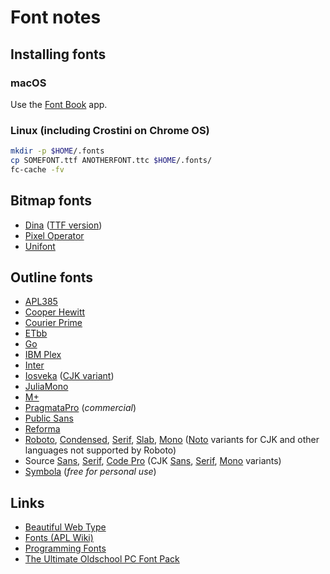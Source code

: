 # Font notes

## Installing fonts

### macOS

Use the [Font Book](https://support.apple.com/guide/font-book/welcome/mac) app.

### Linux (including Crostini on Chrome OS)

```sh
mkdir -p $HOME/.fonts
cp SOMEFONT.ttf ANOTHERFONT.ttc $HOME/.fonts/
fc-cache -fv
```

## Bitmap fonts

- [Dina](https://www.dcmembers.com/jibsen/download/61/)
  ([TTF version](https://github.com/zshoals/Dina-Font-TTF-Remastered))
- [Pixel Operator](https://notabug.org/HarvettFox96/ttf-pixeloperator)
- [Unifont](http://unifoundry.com/unifont/index.html)

## Outline fonts

- [APL385](https://www.apl385.com/fonts/)
- [Cooper Hewitt](https://www.cooperhewitt.org/open-source-at-cooper-hewitt/cooper-hewitt-the-typeface-by-chester-jenkins/)
- [Courier Prime](https://quoteunquoteapps.com/courierprime/)
- [ETbb](https://ctan.org/pkg/etbb?lang=en)
- [Go](https://go.dev/blog/go-fonts)
- [IBM Plex](https://github.com/IBM/plex)
- [Inter](https://github.com/rsms/inter)
- [Iosveka](https://github.com/be5invis/Iosevka)
  ([CJK variant](https://github.com/be5invis/Sarasa-Gothic))
- [JuliaMono](https://github.com/cormullion/juliamono)
- [M+](https://mplusfonts.github.io/)
- [PragmataPro](https://fsd.it/shop/fonts/pragmatapro/) (_commercial_)
- [Public Sans](https://public-sans.digital.gov/)
- [Reforma](https://www.unc.edu.ar/comunicaci%C3%B3n/identidad-reforma)
- [Roboto](https://fonts.google.com/specimen/Roboto),
  [Condensed](https://fonts.google.com/specimen/Roboto+Condensed),
  [Serif](https://fonts.google.com/specimen/Roboto+Serif),
  [Slab](https://fonts.google.com/specimen/Roboto+Slab),
  [Mono](https://fonts.google.com/specimen/Roboto+Mono)
  ([Noto](https://fonts.google.com/noto/fonts) variants for CJK and
  other languages not supported by Roboto)
- Source [Sans](https://github.com/adobe-fonts/source-sans),
  [Serif](https://github.com/adobe-fonts/source-serif),
  [Code Pro](https://github.com/adobe-fonts/source-code-pro) (CJK
  [Sans](https://github.com/adobe-fonts/source-han-sans),
  [Serif](https://github.com/adobe-fonts/source-han-serif),
  [Mono](https://github.com/adobe-fonts/source-han-mono) variants)
- [Symbola](https://dn-works.com/ufas/) (_free for personal use_)

## Links

- [Beautiful Web Type](https://beautifulwebtype.com/)
- [Fonts (APL Wiki)](https://aplwiki.com/wiki/Fonts)
- [Programming Fonts](https://www.programmingfonts.org/)
- [The Ultimate Oldschool PC Font Pack](https://int10h.org/oldschool-pc-fonts/)
